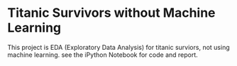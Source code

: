 # Titanic Survivors without Machine Learning


This project is EDA (Exploratory Data Analysis) for titanic surviors, not using machine learning. see the iPython Notebook for code and report.





